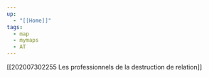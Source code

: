 ```yaml
---
up:
  - "[[Home]]"
tags:
  - map
  - mymaps
  - AT
---
```

[[202007302255 Les professionnels de la destruction de relation]]
